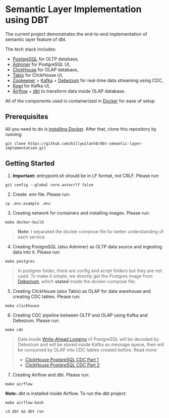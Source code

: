 # Semantic Layer Implementation using DBT

The current project demonstrates the end-to-end implementation of semantic layer feature of dbt.

The tech stack includes:
- [PostgreSQL](https://www.postgresql.org/) for OLTP database, 
- [Adminer](https://www.adminer.org/) for PostgreSQL UI,
- [ClickHouse](https://clickhouse.com/) for OLAP database,
- [Tabix](https://tabix.io/) for ClickHouse UI,
- [Zookeeper](https://zookeeper.apache.org/) + [Kafka](https://kafka.apache.org/) + [Debezium](https://debezium.io/) for real-time data streaming using CDC,
- [Kowl](https://github.com/theurichde/kowl) for Kafka UI,
- [Airflow](https://airflow.apache.org/) + [dbt](https://www.getdbt.com/) to transform data inside OLAP database.

All of the components used is containerized in [Docker](https://www.docker.com/) for ease of setup.

## Prerequisites

All you need to do is [installing Docker](https://docs.docker.com/engine/install/). After that, clone this repository by running:
```
git clone https://github.com/b1llywitant0/dbt-semantic-layer-implementation.git
```

## Getting Started
1. <strong>Important:</strong> entrypoint.sh should be in LF format, not CRLF. Please run:
```
git config --global core.autocrlf false
```
2. Create .env file. Please run:
```
cp .env.example .env
```
3. Creating network for containers and installing images. Please run:
```
make docker-build
```
> <strong>Note:</strong> I separated the docker compose file for better understanding of each service.
4. Creating PostgreSQL (also Adminer) as OLTP data source and ingesting data into it. Please run:
```
make postgres
```
> In postgres folder, there are config and script folders but they are not used. To make it simple, we directly get the Postgres image from [Debezium](https://github.com/debezium/container-images/tree/main/postgres), which <strong>stated</strong> inside the docker-compose file.
5. Creating ClickHouse (also Tabix) as OLAP for data warehouse and creating CDC tables. Please run:
```
make clickhouse
```
6. Creating CDC pipeline between OLTP and OLAP using Kafka and Debezium. Please run:
```
make cdc
```
> Data inside [Write-Ahead Logging](https://www.postgresql.org/docs/current/wal-intro.html) of PostgreSQL will be decoded by Debezium and will be stored inside Kafka as message queue, then will be consumed by OLAP into CDC tables created before. Read more:
> - [ClickHouse PostgreSQL CDC Part 1](https://clickhouse.com/blog/clickhouse-postgresql-change-data-capture-cdc-part-1)
> - [ClickHouse PostgreSQL CDC Part 2](https://clickhouse.com/blog/clickhouse-postgresql-change-data-capture-cdc-part-2)
7. Creating Airflow and dbt. Please run:
```
make airflow
```
<strong>Note:</strong> dbt is installed inside Airflow. To run the dbt project:
```
make airflow-bash
```
```
cd dbt && dbt run
```
